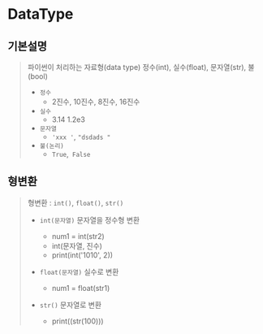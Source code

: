 # DataType

## 기본설명 

> 파이썬이 처리하는 자료형(data type)
> 정수(int), 실수(float), 문자열(str), 불(bool)
>
> * `정수` 
>   *  2진수, 10진수, 8진수, 16진수
> * `실수` 
>   * 3.14   1.2e3
> * `문자열`  
>   * `'xxx '`, `"dsdads "`
> * `불(논리)` 
>   * `True`,` False`

## 형변환

> 형변환 : `int()`, `float()`, `str()`
>* `int(문자열)`  문자열을 정수형 변환 
>	* num1 = int(str2)
>	* int(문자열, 진수)
>	* print(int('1010', 2))
>	
>* `float(문자열)`  실수로 변환
>	* num1 = float(str1)
>* `str()`  문자열로 변환
>	* print((str(100)))
